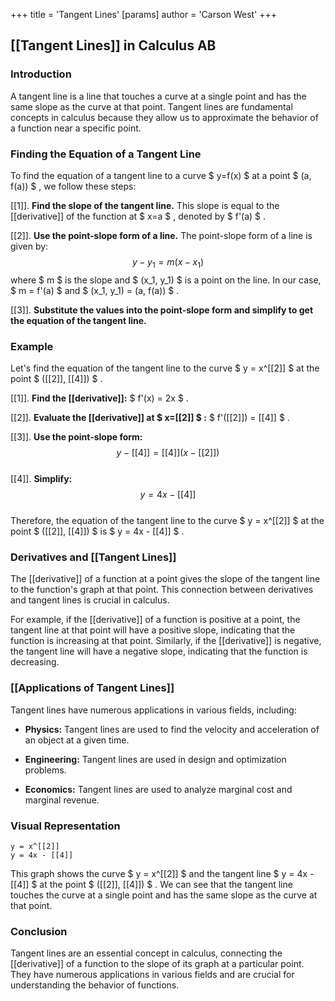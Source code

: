 +++
 title = 'Tangent Lines'
[params]
	author = 'Carson West'
+++

## [[Tangent Lines]] in Calculus AB

### Introduction

A tangent line is a line that touches a curve at a single point and has the same slope as the curve at that point. Tangent lines are fundamental concepts in calculus because they allow us to approximate the behavior of a function near a specific point.

### Finding the Equation of a Tangent Line

To find the equation of a tangent line to a curve  $ y=f(x) $  at a point  $ (a, f(a)) $ , we follow these steps:

[[1]]. **Find the slope of the tangent line.** This slope is equal to the [[derivative]] of the function at  $ x=a $ , denoted by  $ f'(a) $ .

[[2]]. **Use the point-slope form of a line.** The point-slope form of a line is given by:
     $$ y - y_1 = m(x - x_1) $$      where  $ m $  is the slope and  $ (x_1, y_1) $  is a point on the line. In our case,  $ m = f'(a) $  and  $ (x_1, y_1) = (a, f(a)) $ .

[[3]]. **Substitute the values into the point-slope form and simplify to get the equation of the tangent line.**

### Example

Let's find the equation of the tangent line to the curve  $ y = x^[[2]] $  at the point  $ ([[2]], [[4]]) $ .

[[1]]. **Find the [[derivative]]:**  $ f'(x) = 2x $ .

[[2]]. **Evaluate the [[derivative]] at  $ x=[[2]] $ :**  $ f'([[2]]) = [[4]] $ .

[[3]]. **Use the point-slope form:**
     $$ y - [[4]] = [[4]](x - [[2]]) $$  
[[4]]. **Simplify:**
     $$ y = 4x - [[4]] $$  
Therefore, the equation of the tangent line to the curve  $ y = x^[[2]] $  at the point  $ ([[2]], [[4]]) $  is  $ y = 4x - [[4]] $ .

### Derivatives and [[Tangent Lines]] 
The [[derivative]] of a function at a point gives the slope of the tangent line to the function's graph at that point. This connection between derivatives and tangent lines is crucial in calculus.

For example, if the [[derivative]] of a function is positive at a point, the tangent line at that point will have a positive slope, indicating that the function is increasing at that point. Similarly, if the [[derivative]] is negative, the tangent line will have a negative slope, indicating that the function is decreasing.

### [[Applications of Tangent Lines]]

Tangent lines have numerous applications in various fields, including:

* **Physics:** Tangent lines are used to find the velocity and acceleration of an object at a given time.

* **Engineering:** Tangent lines are used in design and optimization problems.

* **Economics:** Tangent lines are used to analyze marginal cost and marginal revenue.

### Visual Representation

```desmos-graph
y = x^[[2]]
y = 4x - [[4]]
```

This graph shows the curve  $ y = x^[[2]] $  and the tangent line  $ y = 4x - [[4]] $  at the point  $ ([[2]], [[4]]) $ . We can see that the tangent line touches the curve at a single point and has the same slope as the curve at that point.

### Conclusion

Tangent lines are an essential concept in calculus, connecting the [[derivative]] of a function to the slope of its graph at a particular point. They have numerous applications in various fields and are crucial for understanding the behavior of functions.
